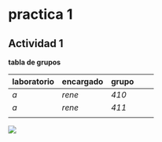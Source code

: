 # practica 1
## Actividad 1
**tabla de grupos**

| **laboratorio** | **encargado** | **grupo** |   |   |
|-------------|-----------|-------|---|---|
| _a_           | _rene_      | _410_   |   |   |
|    _a_         |    _rene_       |   _411_|   |   |
|             |           |       |   |   |

![](http://elcrisol.com.mx/wp-content/uploads/2017/06/instrumentos-de-laboratorio-3-4.jpg)
